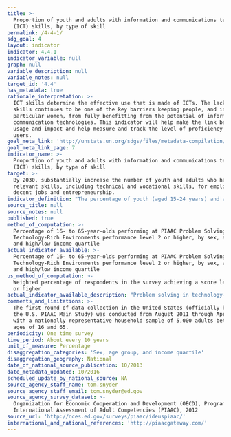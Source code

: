```yaml
---
title: >-
  Proportion of youth and adults with information and communications technology
  (ICT) skills, by type of skill
permalink: /4-4-1/
sdg_goal: 4
layout: indicator
indicator: 4.4.1
indicator_variable: null
graph: null
variable_description: null
variable_notes: null
target_id: '4.4'
has_metadata: true
rationale_interpretation: >-
  ICT skills determine the effective use that is made of ICTs. The lack of such
  skills continues to be one of the key barriers keeping people, and in
  particular women, from fully benefitting from the potential of information and
  communication technologies. This indicator will help make the link between ICT
  usage and impact and help measure and track the level of proficiency of ICT
  users.
goal_meta_link: 'http://unstats.un.org/sdgs/files/metadata-compilation/Metadata-Goal-4.pdf'
goal_meta_link_page: 7
indicator_name: >-
  Proportion of youth and adults with information and communications technology
  (ICT) skills, by type of skill
target: >-
  By 2030, substantially increase the number of youth and adults who have
  relevant skills, including technical and vocational skills, for employment,
  decent jobs and entrepreneurship.
indicator_definition: "The percentage of youth (aged 15-24 years) and adults (aged 15 years and above) that have undertaken certain computer-related activities in a given time period (e.g. last three months). Computer-related activities to measure ICT skills are as follows: Copying or moving a file or folder \tUsing copy and paste tools to duplicate or move information within a document; Sending e-mails with attached files (e.g. document, picture, video);\tUsing basic arithmetic formulae in a spreadsheet; Connecting and installing new devices (e.g. a modem, camera, printer); Finding, downloading, installing and configuring software \tCreating electronic presentations with presentation software (including text, images, sound, video or charts); Transferring files between a computer and other devices; Writing a computer program using a specialized programming language A computer refers to a desktop computer, a laptop (portable) computer or a tablet (or similar handheld computer). It does not include equipment with some embedded computing abilities, such as smart TV sets, and devices with telephony as their primary function, such as smartphones. Most individuals will have carried out more than one activity and therefore multiple responses are expected. The tasks are broadly ordered from less to more complex."
source_title: null
source_notes: null
published: true
method_of_computation: >-
  Percentage of 16- to 65-year-olds performing at PIAAC Problem Solving in
  Technology-Rich Environments performance level 2 or higher, by sex, age group,
  and high/low income quartile
actual_indicator_available: >-
  Percentage of 16- to 65-year-olds performing at PIAAC Problem Solving in
  Technology-Rich Environments performance level 2 or higher, by sex, age group,
  and high/low income quartile
us_method_of_computation: >-
  Weighted percentage of respondents in the survey achieving a score level of 2
  or higher
actual_indicator_available_description: "Problem solving in technology-rich environments (PS-TRE) is an innovative addition to adult literacy and large-scale assessments. In the  PIAAC PS-TRE framework, PS-TRE is defined as: \"using digital technology, communication tools, and networks to acquire and evaluate information, communicate with others, and perform practical tasks.\" PS-TRE measures skills and abilities that are required for solving problems while operating in a technology-rich environment. Specifically, it assesses the cognitive processes of problem solving—goal setting, planning, selecting, evaluating, organizing, and communicating results. The environment in which PS-TRE assesses these processes is meant to reflect the reality that digital technology has revolutionized access to information and communication capabilities over the past decades. In particular, the Internet has immensely increased instantaneous access to large amounts of information in multiple formats and has expanded capabilities of instant voice, text, visual, and graphic communications across the globe. In order to effectively operate in this environment, it is necessary to have mastery of foundational computer (ICT) skills, including (a) skills associated with manipulating input and output devices (e.g., the mouse, keyboard, and digital displays), (b) awareness of concepts and knowledge of how the environment is structured (e.g., files, folders, scrollbars, hyperlinks, and different types of menus or buttons), and (c) the ability to interact effectively with digital information (e.g., how to use commands such as save, delete, open, close, move, highlight, submit, and send). Such interaction involves familiarity with electronic texts, images, graphics and numerical data, as well as the ability to locate, evaluate, and critically judge the validity, accuracy, and appropriateness of accessed information. These skills constitute the core aspects of the PIAAC PS-TRE assessment. Problem Solving in Technology-Rich Environments items present tasks of varying difficulty to be performed in simulated software applications using commands and functions commonly found in the technology environments of email, web pages, and spreadsheets. These tasks range from purchasing particular goods or services online and finding interactive health information to managing personal information and business finances. Variable name          Variable label I4_4_1_tech_total\tPIAAC, problem solving in a technology rich environment, level 2 or higher, total I4_4_1_tech_male\tPIAAC, problem solving in a technology rich environment, level 2 or higher, male I4_4_1_tech_female\tPIAAC, problem solving in a technology rich environment, level 2 or higher, female I4_4_1_tech_24\t\tPIAAC, problem solving in a technology rich environment, level 2 or higher, 24 or less I4_4_1_tech_34\t\tPIAAC, problem solving in a technology rich environment, level 2 or higher, 25 to 34 I4_4_1_tech_44\t\tPIAAC, problem solving in a technology rich environment, level 2 or higher, 35 to 44 I4_4_1_tech54\t\tPIAAC, problem solving in a technology rich environment, level 2 or higher, 45 to 54 I4_4_1_tech_65\t\tPIAAC, problem solving in a technology rich environment, level 2 or higher, 55 to 65 I4_4_1_tech_lowinc\tPIAAC, problem solving in a technology rich environment, level 2 or higher, lowest income quartile I4_4_1_tech_highinc\tPIAAC, problem solving in a technology rich environment, level 2 or higher, highest income quartile"
comments_and_limitations: >-
  The first round of data collection in the United States (officially known as
  the U.S. PIAAC Main Study) was conducted from August 2011 through April 2012
  with a nationally representative household sample of 5,000 adults between the
  ages of 16 and 65.
periodicity: One time survey
time_period: About every 10 years
unit_of_measure: Percentage
disaggregation_categories: 'Sex, age group, and income quartile'
disaggregation_geography: National
date_of_national_source_publication: 10/2013
date_metadata_updated: 10/2016
scheduled_update_by_national_source: NA
source_agency_staff_name: tom.snyder
source_agency_staff_email: tom.snyder@ed.gov
source_agency_survey_dataset: >-
  Organization for Economic Cooperation and Development (OECD), Program for the
  International Assessment of Adult Competencies (PIAAC), 2012
source_url: 'http://nces.ed.gov/surveys/piaac/ideuspiaac/'
international_and_national_references: 'http://piaacgateway.com/'
---
```

